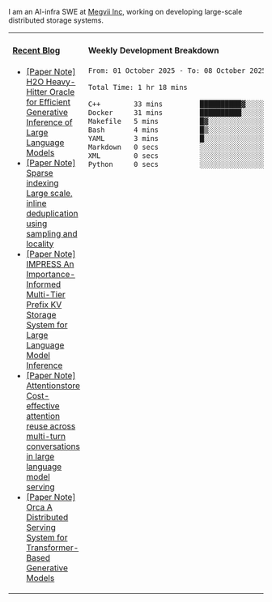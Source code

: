 I am an AI-infra SWE at [Megvii Inc](https://en.megvii.com/), working on developing large-scale distributed storage systems.

<table width="960px">
<tr>
<td valign="top" width="50%">

#### <a href="https://www.kongjun18.me" target="_blank">Recent Blog</a>

<!-- BLOG-POST-LIST:START -->
- [[Paper Note] H2O Heavy-Hitter Oracle for Efficient Generative Inference of Large Language Models](https://kongjun18.github.io/posts/h2o-heavy-hitter-oracle-for-efficient-generative-inference-of-large-language-models/)
- [[Paper Note] Sparse indexing Large scale, inline deduplication using sampling and locality](https://kongjun18.github.io/posts/sparse-indexing-large-scale-inline-deduplication-using-sampling-and-locality/)
- [[Paper Note] IMPRESS An Importance-Informed Multi-Tier Prefix KV Storage System for Large Language Model Inference](https://kongjun18.github.io/posts/impress-an-importance-informed-multi-tier-prefix-kv-storage-system-for-large-language-model-inference/)
- [[Paper Note] Attentionstore Cost-effective attention reuse across multi-turn conversations in large language model serving](https://kongjun18.github.io/posts/attentionstore-cost-effective-attention-reuse-across-multi-turn-conversations-in-large-language-model-serving/)
- [[Paper Note] Orca A Distributed Serving System for Transformer-Based Generative Models](https://kongjun18.github.io/posts/orca-a-distributed-serving-system-for-transformer-based-generative-models/)
<!-- BLOG-POST-LIST:END -->

</td>
<td valign="top" width="50%">

#### Weekly Development Breakdown

<!--START_SECTION:waka-->

```txt
From: 01 October 2025 - To: 08 October 2025

Total Time: 1 hr 18 mins

C++        33 mins         ██████████▓░░░░░░░░░░░░░░   42.24 %
Docker     31 mins         ██████████░░░░░░░░░░░░░░░   39.92 %
Makefile   5 mins          █▓░░░░░░░░░░░░░░░░░░░░░░░   07.16 %
Bash       4 mins          █▒░░░░░░░░░░░░░░░░░░░░░░░   05.72 %
YAML       3 mins          █░░░░░░░░░░░░░░░░░░░░░░░░   04.18 %
Markdown   0 secs          ░░░░░░░░░░░░░░░░░░░░░░░░░   00.40 %
XML        0 secs          ░░░░░░░░░░░░░░░░░░░░░░░░░   00.23 %
Python     0 secs          ░░░░░░░░░░░░░░░░░░░░░░░░░   00.15 %
```

<!--END_SECTION:waka-->
</td>
</tr>

</table>
